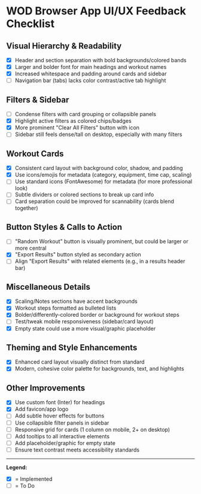 # WOD Browser App UI/UX Feedback Checklist

## Visual Hierarchy & Readability
- [x] Header and section separation with bold backgrounds/colored bands
- [x] Larger and bolder font for main headings and workout names
- [x] Increased whitespace and padding around cards and sidebar
- [ ] Navigation bar (tabs) lacks color contrast/active tab highlight

## Filters & Sidebar
- [ ] Condense filters with card grouping or collapsible panels
- [x] Highlight active filters as colored chips/badges
- [x] More prominent "Clear All Filters" button with icon
- [ ] Sidebar still feels dense/tall on desktop, especially with many filters

## Workout Cards
- [x] Consistent card layout with background color, shadow, and padding
- [x] Use icons/emojis for metadata (category, equipment, time cap, scaling)
- [ ] Use standard icons (FontAwesome) for metadata (for more professional look)
- [ ] Subtle dividers or colored sections to break up card info
- [ ] Card separation could be improved for scannability (cards blend together)

## Button Styles & Calls to Action
- [ ] "Random Workout" button is visually prominent, but could be larger or more central
- [x] "Export Results" button styled as secondary action
- [ ] Align "Export Results" with related elements (e.g., in a results header bar)

## Miscellaneous Details
- [x] Scaling/Notes sections have accent backgrounds
- [x] Workout steps formatted as bulleted lists
- [x] Bolder/differently-colored border or background for workout steps
- [ ] Test/tweak mobile responsiveness (sidebar/card layout)
- [x] Empty state could use a more visual/graphic placeholder

## Theming and Style Enhancements
- [x] Enhanced card layout visually distinct from standard
- [x] Modern, cohesive color palette for backgrounds, text, and highlights

## Other Improvements
- [x] Use custom font (Inter) for headings
- [x] Add favicon/app logo
- [ ] Add subtle hover effects for buttons
- [ ] Use collapsible filter panels in sidebar
- [ ] Responsive grid for cards (1 column on mobile, 2+ on desktop)
- [ ] Add tooltips to all interactive elements
- [ ] Add placeholder/graphic for empty state
- [ ] Ensure text contrast meets accessibility standards

---

**Legend:**
- [x] = Implemented
- [ ] = To Do
